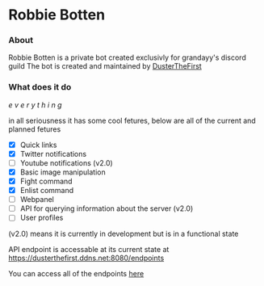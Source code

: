 # Robbie Botten

### About
Robbie Botten is a private bot created exclusivly for grandayy's discord guild
The bot is created and maintained by [DusterTheFirst](https://github.com/dusterthefirst)

### What does it do
*e v e r y t h i n g*

in all seriousness it has some cool fetures, below are all of the current and planned fetures

 - [x] Quick links
 - [x] Twitter notifications
 - [ ] Youtube notifications (v2.0)
 - [x] Basic image manipulation
 - [x] Fight command
 - [x] Enlist command
 - [ ] Webpanel
 - [ ] API for querying information about the server (v2.0)
 - [ ] User profiles
 
(v2.0) means it is currently in development but is in a functional state

API endpoint is accessable at its current state at https://dusterthefirst.ddns.net:8080/endpoints

You can access all of the endpoints [here](https://dusterthefirst.ddns.net:8080/endpoints)

